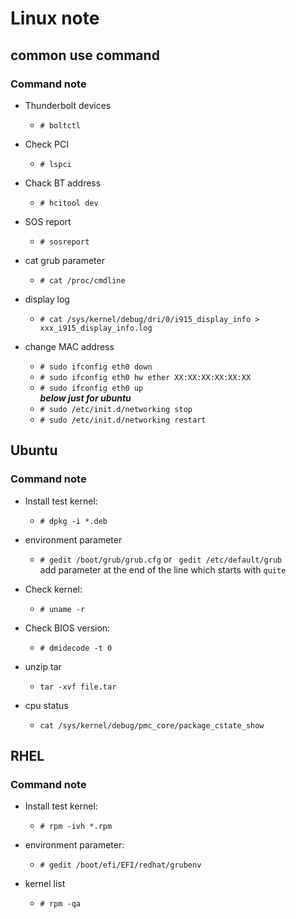 # Linux note

## common use command

### Command note
- Thunderbolt devices
    - `# boltctl`

- Check PCI
    - `# lspci`

- Chack BT address
    - `# hcitool dev`

- SOS report
    - `# sosreport`

- cat grub parameter
    - `# cat /proc/cmdline`

- display log
    - `# cat /sys/kernel/debug/dri/0/i915_display_info > xxx_i915_display_info.log`

- change MAC address
    - `# sudo ifconfig eth0 down`
    - `# sudo ifconfig eth0 hw ether XX:XX:XX:XX:XX:XX`
    - `# sudo ifconfig eth0 up`\
    ***below just for ubuntu***
    - `# sudo /etc/init.d/networking stop`
    - `# sudo /etc/init.d/networking restart`
## Ubuntu

### Command note

- Install test kernel: 
    - `# dpkg -i *.deb`

- environment parameter
    - `# gedit /boot/grub/grub.cfg` or ` gedit /etc/default/grub`\
    add parameter at the end of the line which starts with `quite` 

- Check kernel: 
    - `# uname -r`

- Check BIOS version: 
    - `# dmidecode -t 0`

- unzip tar
    - `tar -xvf file.tar`

- cpu status
    - `cat /sys/kernel/debug/pmc_core/package_cstate_show`
## RHEL

### Command note

- Install test kernel:
    - `# rpm -ivh *.rpm`

- environment parameter: 
    - `# gedit /boot/efi/EFI/redhat/grubenv`

- kernel list
    - `# rpm -qa`




